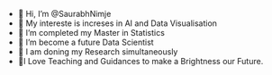 - 👋 Hi, I’m @SaurabhNimje
- 👀 My intereste is increses in AI and Data Visualisation
- 🌱 I’m completed my Master in Statistics
- 💞️ I’m become a future Data Scientist
- 💞️ I am doning my Research simultaneously 
-  🌱I Love Teaching and Guidances to make a Brightness our Future. 

<!---
Saurabhnimje/Saurabhnimje is a ✨ special ✨ repository because its `README.md` (this file) appears on your GitHub profile.
You can click the Preview link to take a look at your changes.
--->
